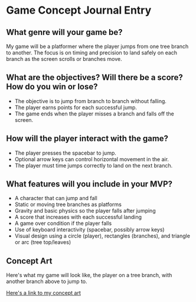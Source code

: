 # Game Concept Journal Entry

## What genre will your game be?
My game will be a platformer where the player jumps from one tree branch to another. The focus is on timing and precision to land safely on each branch as the screen scrolls or branches move.

## What are the objectives? Will there be a score? How do you win or lose?
- The objective is to jump from branch to branch without falling.
- The player earns points for each successful jump.
- The game ends when the player misses a branch and falls off the screen.

## How will the player interact with the game?
- The player presses the spacebar to jump.
- Optional arrow keys can control horizontal movement in the air.
- The player must time jumps correctly to land on the next branch.

## What features will you include in your MVP?
- A character that can jump and fall
- Static or moving tree branches as platforms
- Gravity and basic physics so the player falls after jumping
- A score that increases with each successful landing
- A game over condition if the player falls
- Use of keyboard interactivity (spacebar, possibly arrow keys)
- Visual design using a circle (player), rectangles (branches), and triangle or arc (tree top/leaves)

## Concept Art
Here's what my game will look like, the player on a tree branch, with another branch above to jump to.

<a href="gamecanvas.html">Here's a link to my concept art</a>
